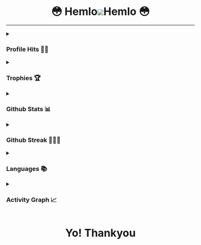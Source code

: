 <h1 align="center">😳 Hemlo<img src="https://media.giphy.com/media/LOgudBrZBvt7zym6ag/giphy.gif">Hemlo 😳</h1>

---
<details><summary><h3>Profile Hits 🥷🏻</h3></summary>
  
 [![Hits](https://hits.seeyoufarm.com/api/count/incr/badge.svg?url=https%3A%2F%2Fgithub.com%2FKartikRajOfficial&count_bg=%2393A5EC&title_bg=%237B0C0C&icon=dependabot.svg&icon_color=%23E4EBF0&title=hits&edge_flat=false)](KartikRajOfficial.github.io)

</details>

<details><summary><h3>Trophies 🏆</h3></summary>
  
  [![trophy](https://github-profile-trophy.vercel.app/?username=KartikRajOfficial&theme=transparent&no-bg=true&margin-w=15&margin-h=10&row=1&column=6&count_private=true)](https://KartikRajOfficial.github.io)

</details>

<details><summary><h3>Github Stats 📊</h3></summary>

  [![My github stats](https://github-readme-stats.vercel.app/api?username=KartikRajofficial&count_private=true&show_icons=true&theme=radical&include_all_commits=true&custom_title='s+Github+Stats)](https://t.me/kartikrajofficial)

</details>

<details><summary><h3>Github Streak 👨🏻‍💻</h3></summary>

  [![GitHub Streak](https://streak-stats.demolab.com?user=kartikrajofficial&theme=radical&border_radius=5&date_format=j%20M%5B%20Y%5D&fire=FF8100)](https://kartikrajofficial.com)

</details>

<details><summary><h3>Languages 📚</h3></summary>

  [![Top Langs](https://github-readme-stats.vercel.app/api/top-langs/?username=kartkrajofficial&langs_count=10&layout=compact&theme=transparent)](https://github.com/KartikRajofficial/)

</details>

<details><summary><h3>Activity Graph 📈</h3></summary>

  [![Activity graph](https://github-readme-activity-graph.cyclic.app/graph?username=KartikRajOfficial&theme=react&area=true)](https://kartikrajofficial.com)

</details>

<h1 align="center">Yo! Thankyou  </h1>
